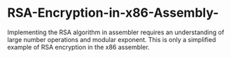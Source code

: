 # RSA-Encryption-in-x86-Assembly-
Implementing the RSA algorithm in assembler requires an understanding of large number operations and modular exponent. This is only a simplified example of RSA encryption in the x86 assembler.
